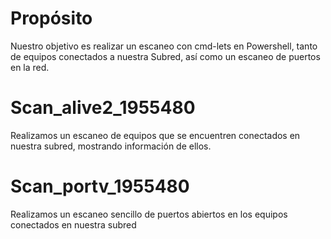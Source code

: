 # Propósito
Nuestro objetivo es realizar un escaneo con cmd-lets en Powershell, tanto de equipos conectados a nuestra Subred, así como un escaneo de puertos en la red.
# Scan_alive2_1955480
Realizamos un escaneo de equipos que se encuentren conectados en nuestra subred, mostrando información de ellos.
# Scan_portv_1955480
Realizamos un escaneo sencillo de puertos abiertos en los equipos conectados en nuestra subred
